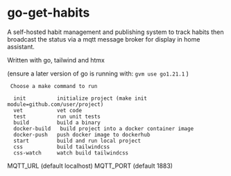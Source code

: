 # go-get-habits

A self-hosted habit management and publishing system to track habits then broadcast the status via a mqtt message broker for display in home assistant.

Written with go, tailwind and htmx

(ensure a later version of go is running with: `gvm use go1.21.1` )

```
 Choose a make command to run

  init          initialize project (make init module=github.com/user/project)
  vet           vet code
  test          run unit tests
  build         build a binary
  docker-build   build project into a docker container image
  docker-push   push docker image to dockerhub
  start         build and run local project
  css           build tailwindcss
  css-watch     watch build tailwindcss
```

MQTT_URL (default localhost)
MQTT_PORT (default 1883)
